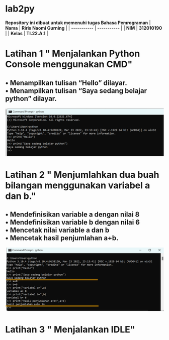 # lab2py

<strong>Repository ini dibuat untuk memenuhi tugas Bahasa Pemrograman</strong>
| <strong>Nama</strong> | <strong>Riris Naomi Gurning</strong> |
| ----------- | ----------- |
| <strong>NIM</strong> | <strong>312010190</strong> |
| <strong>Kelas</strong> | <strong>TI.22.A.1</strong> |

# <strong>Latihan 1 " Menjalankan Python Console menggunakan CMD" </strong>

## • Menampilkan tulisan “Hello” dilayar. <br>• Menampilkan tulisan “Saya sedang belajar python” dilayar.</br>

![](Foto/foto1.png)

# <strong>Latihan 2 " Menjumlahkan dua buah bilangan menggunakan variabel a dan b." </strong>

## • Mendefinisikan variable a dengan nilai 8<br>• Mendefinisikan variable b dengan nilai 6</br>• Mencetak nilai variable a dan b<br>• Mencetak hasil penjumlahan a+b.</br>

![](Foto/foto2.png)

# <strong>Latihan 3 " Menjalankan IDLE" </strong>
